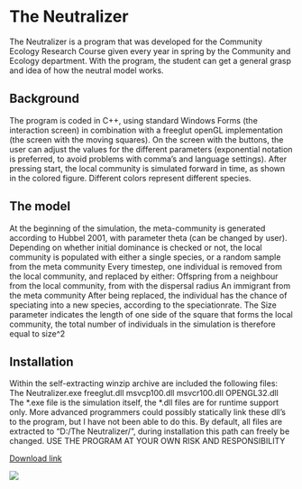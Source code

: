 # The Neutralizer

The Neutralizer is a program that was developed for the Community Ecology Research Course given every year in spring by the Community and Ecology department.
With the program, the student can get a general grasp and idea of how the neutral model works.
 
## Background
The program is coded in C++, using standard Windows Forms (the interaction screen) in combination with a freeglut openGL implementation (the screen with the moving squares).
On the screen with the buttons, the user can adjust the values for the different parameters (exponential notation is preferred, to avoid problems with comma’s and language settings). After pressing start, the local community is simulated forward in time, as shown in the colored figure. Different colors represent different species.
 
## The model
At the beginning of the simulation, the meta-community is generated according to Hubbel 2001, with parameter theta (can be changed by user).
Depending on whether initial dominance is checked or not, the local community is populated with either a single species, or a random sample from the meta community
Every timestep, one individual is removed from the local community, and replaced by either:
Offspring from a neighbour from the local community, from with the dispersal radius
An immigrant from the meta community
After being replaced, the individual has the chance of speciating into a new species, according to the speciationrate.
The Size parameter indicates the length of one side of the square that forms the local community, the total number of individuals in the simulation is therefore equal to size^2
 
## Installation
Within the self-extracting winzip archive are included the following files:
The Neutralizer.exe
freeglut.dll
msvcp100.dll
msvcr100.dll
OPENGL32.dll
The *.exe file is the simulation itself, the *.dll files are for runtime support only. More advanced programmers could possibly statically link these dll’s to the program, but I have not been able to do this.
By default, all files are extracted to “D:/The Neutralizer/”, during installation this path can freely be changed.
USE THE PROGRAM AT YOUR OWN RISK AND RESPONSIBILITY

[Download link](http://www.thijsjanzen.nl/The%20Neutralizer%201.31.exe)


![](http://www.thijsjanzen.nl/wordpress/wp-content/uploads/2015/02/TheNeutralizerScreenShot-1.jpg)
